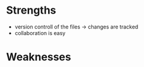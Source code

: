 # Strengths
- version controll of the files -> changes are tracked
- collaboration is easy
# Weaknesses
